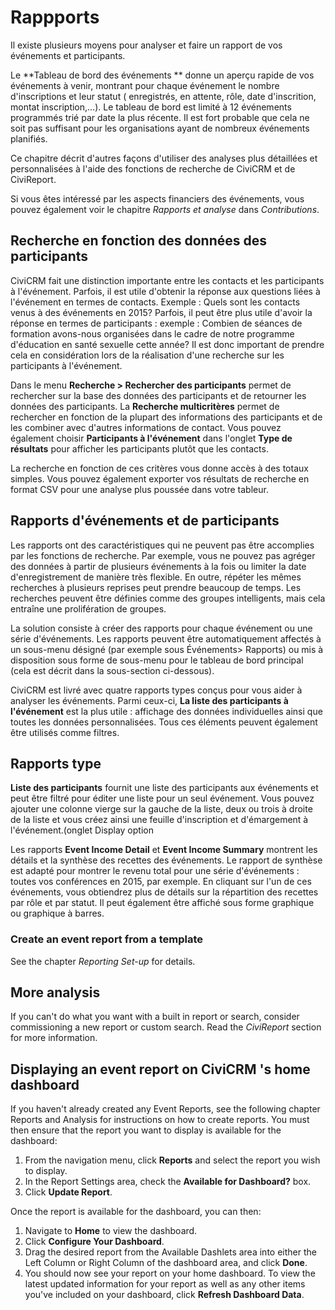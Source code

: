 Rappports
=========

Il existe plusieurs moyens pour analyser et faire un rapport de vos événements et participants.

Le **Tableau de bord des événements ** donne un aperçu rapide de vos événements à venir, montrant pour chaque événement le nombre d'inscriptions et leur statut ( enregistrés, en attente, rôle, date d'inscrition, montat inscription,...). Le tableau de bord est limité à 12 événements programmés trié par date la plus récente. Il est fort probable que cela ne soit pas suffisant pour les organisations ayant de nombreux événements planifiés.

Ce chapitre décrit d'autres façons d'utiliser des analyses plus détaillées et personnalisées à l'aide des fonctions de recherche de CiviCRM et de CiviReport.

Si vous êtes intéressé par les aspects financiers des événements, vous pouvez également voir le chapitre *Rapports et analyse* dans *Contributions*.

**Recherche en fonction des données des participants**
--------------------------------------------------

CiviCRM fait une distinction importante entre les contacts et les participants à l'événement. Parfois, il est utile d'obtenir la réponse aux questions liées à l'événement en termes de contacts. Exemple : Quels sont les contacts venus à des événements en 2015? Parfois, il peut être plus utile d'avoir la réponse en termes de participants : exemple : Combien de séances de formation avons-nous organisées dans le cadre de notre programme d'éducation en santé sexuelle cette année?  Il est donc important de prendre cela en considération lors de la réalisation d'une recherche sur les participants à l'événement.

Dans le menu **Recherche > Rechercher des participants**  permet de rechercher sur la base des données des participants et de retourner les données des participants. La **Recherche multicritères**  permet de rechercher en fonction de la plupart des informations des participants et de les combiner avec d'autres informations de contact. Vous pouvez également choisir **Participants à l'événement** dans l'onglet **Type de résultats**  pour afficher les participants plutôt que les contacts.

La recherche en fonction de ces critères vous donne accès à des totaux simples. Vous pouvez également exporter vos résultats de recherche en format CSV pour une analyse plus poussée dans votre tableur.


Rapports d'événements et de participants
----------------------------------------

Les rapports ont des caractéristiques qui ne peuvent pas être accomplies par les fonctions de recherche. Par exemple, vous ne pouvez pas agréger des données à partir de plusieurs événements à la fois ou limiter la date d'enregistrement de manière très flexible. En outre, répéter les mêmes recherches à plusieurs reprises peut prendre beaucoup de temps. Les recherches peuvent être définies comme des groupes intelligents, mais cela entraîne une prolifération de groupes.

La solution consiste à créer des rapports pour chaque événement ou une série d'événements. Les rapports peuvent être automatiquement affectés à un sous-menu désigné (par exemple sous Événements> Rapports) ou mis à disposition sous forme de sous-menu pour le tableau de bord principal (cela est décrit dans la sous-section ci-dessous).

CiviCRM est livré avec quatre rapports types conçus pour vous aider à analyser les événements. Parmi ceux-ci, **La liste des participants à l'événement** est la plus utile : affichage des données individuelles ainsi que toutes les données personnalisées. Tous ces éléments peuvent également être utilisés comme filtres.

Rapports type
-------------

**Liste des participants** fournit une liste des participants aux événements et peut être filtré pour éditer une liste pour un seul événement. Vous pouvez ajouter une colonne vierge sur la gauche de la liste, deux ou trois à droite de la liste et vous créez ainsi une feuille d'inscription et d'émargement à l'événement.(onglet Display option

Les rapports **Event Income Detail** et **Event Income Summary**  montrent les détails et la synthèse des recettes des événements. Le rapport de synthèse est adapté pour montrer le revenu total pour une série d'événements : toutes vos conférences en 2015, par exemple. En cliquant sur l'un de ces événements, vous obtiendrez plus de détails sur la répartition des recettes par rôle et par statut. Il peut également être affiché sous forme graphique ou graphique à barres.


### Create an event report from a template

See the chapter *Reporting Set-up* for details. 

More analysis
-------------

If you can't do what you want with a built in report or search, consider
commissioning a new report or custom search. Read the *CiviReport*
section for more information.

**Displaying an event report on CiviCRM 's home dashboard**
-----------------------------------------------------------

If you haven't already created any Event Reports, see the following
chapter Reports and Analysis for instructions on how to create reports.
You must then ensure that the report you want to display is available
for the dashboard:

1.  From the navigation menu, click **Reports** and select the report
    you wish to display.
2.  In the Report Settings area, check the **Available for
    Dashboard?** box.
3.  Click **Update Report**.

Once the report is available for the dashboard, you can then:

1.  Navigate to **Home** to view the dashboard.
2.  Click **Configure Your Dashboard**.
3.  Drag the desired report from the Available Dashlets area into either
    the Left Column or Right Column of the dashboard area, and click
    **Done**.
4.  You should now see your report on your home dashboard. To view the
    latest updated information for your report as well as any other
    items you've included on your dashboard, click **Refresh Dashboard
    Data**.



